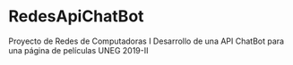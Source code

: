 # RedesApiChatBot
Proyecto de Redes de Computadoras I 
Desarrollo de una API ChatBot para una página de películas 
UNEG 2019-II

